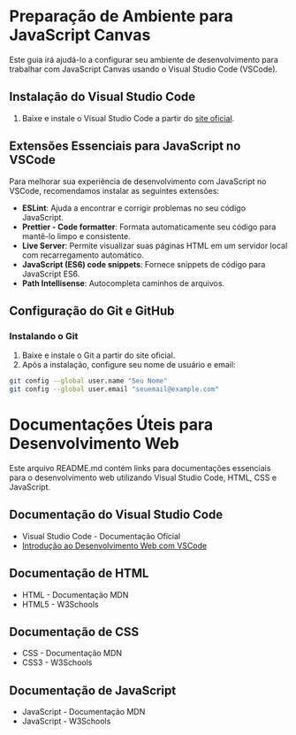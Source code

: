 # Preparação de Ambiente para JavaScript Canvas

Este guia irá ajudá-lo a configurar seu ambiente de desenvolvimento para trabalhar com JavaScript Canvas usando o Visual Studio Code (VSCode).

## Instalação do Visual Studio Code

1. Baixe e instale o Visual Studio Code a partir do [site oficial](https://code.visualstudio.com/Docs).

## Extensões Essenciais para JavaScript no VSCode

Para melhorar sua experiência de desenvolvimento com JavaScript no VSCode, recomendamos instalar as seguintes extensões:

- **ESLint**: Ajuda a encontrar e corrigir problemas no seu código JavaScript.
- **Prettier - Code formatter**: Formata automaticamente seu código para mantê-lo limpo e consistente.
- **Live Server**: Permite visualizar suas páginas HTML em um servidor local com recarregamento automático.
- **JavaScript (ES6) code snippets**: Fornece snippets de código para JavaScript ES6.
- **Path Intellisense**: Autocompleta caminhos de arquivos.

## Configuração do Git e GitHub

### Instalando o Git

1. Baixe e instale o Git a partir do site oficial.
2. Após a instalação, configure seu nome de usuário e email:

```sh
git config --global user.name "Seu Nome"
git config --global user.email "seuemail@example.com"
```

# Documentações Úteis para Desenvolvimento Web

Este arquivo README.md contém links para documentações essenciais para o desenvolvimento web utilizando Visual Studio Code, HTML, CSS e JavaScript.

## Documentação do Visual Studio Code

- Visual Studio Code - Documentação Oficial
- [Introdução ao Desenvolvimento Web com VSCode](https://learn.microsoft.com/pt-br/training/modules/get-started-with-web-development/)

## Documentação de HTML

- HTML - Documentação MDN
- HTML5 - W3Schools

## Documentação de CSS

- CSS - Documentação MDN
- CSS3 - W3Schools

## Documentação de JavaScript

- JavaScript - Documentação MDN
- JavaScript - W3Schools


